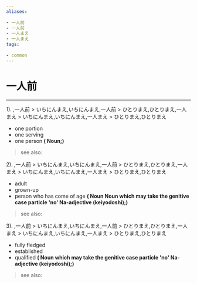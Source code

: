 ```yaml
---
aliases:
    
- 一人前
- 一人前
- 一人まえ
- 一人まえ
tags:
    
- common
---
```


# 一人前
---
1).
,一人前 > いちにんまえ,いちにんまえ,一人前 > ひとりまえ,ひとりまえ,一人まえ > いちにんまえ,いちにんまえ,一人まえ > ひとりまえ,ひとりまえ

- one portion
- one serving
- one person
**( Noun;)**
> see also: 
            
2).
,一人前 > いちにんまえ,いちにんまえ,一人前 > ひとりまえ,ひとりまえ,一人まえ > いちにんまえ,いちにんまえ,一人まえ > ひとりまえ,ひとりまえ

- adult
- grown-up
- person who has come of age
**( Noun Noun which may take the genitive case particle 'no' Na-adjective (keiyodoshi);)**
> see also: 
            
3).
,一人前 > いちにんまえ,いちにんまえ,一人前 > ひとりまえ,ひとりまえ,一人まえ > いちにんまえ,いちにんまえ,一人まえ > ひとりまえ,ひとりまえ

- fully fledged
- established
- qualified
**( Noun which may take the genitive case particle 'no' Na-adjective (keiyodoshi);)**
> see also: 
            
